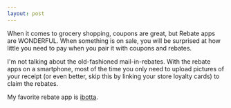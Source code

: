```yaml
---
layout: post
---
```


When it comes to grocery shopping, coupons are great, but Rebate apps are WONDERFUL. When something is on sale, you will be surprised at how little you need to pay when you pair it with coupons and rebates.

I'm not talking about the old-fashioned mail-in-rebates. With the rebate apps on a smartphone, most of the time you only need to upload pictures of your receipt (or even better, skip this by linking your store loyalty cards) to claim the rebates.

My favorite rebate app is [ibotta].

[ibotta]: https://ibotta.com/r/pvqcrjk